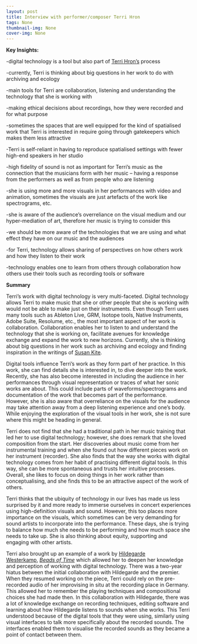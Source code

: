 ```yaml
---
layout: post
title: Interview with performer/composer Terri Hron
tags: None
thumbnail-img: None
cover-img: None
---
```

<p><strong>Key Insights:</strong></p>



<p>-digital technology is a tool but also part of <a href="https://terrihron.com/">Terri Hron&#8217;s</a> process</p>



<p>-currently, Terri is thinking about big questions in her work to do with archiving and ecology</p>



<p>-main tools for Terri are collaboration, listening and understanding the technology that she is working with</p>



<p>-making ethical decisions about recordings, how they were recorded and for what purpose</p>



<p>-sometimes the spaces that are well equipped for the kind of spatialised work that Terri is interested in require going through gatekeepers which makes them less attractive&nbsp;</p>



<p>-Terri is self-reliant in having to reproduce spatialised settings with fewer high-end speakers in her studio</p>



<p>-high fidelity of sound is not as important for Terri’s music as the connection that the musicians form with her music – having a response from the performers as well as from people who are listening</p>



<p>-she is using more and more visuals in her performances with video and animation, sometimes the visuals are just artefacts of the work like spectrograms, etc.&nbsp;</p>



<p>-she is aware of the audience’s overreliance on the visual medium and our hyper-mediation of art, therefore her music is trying to consider this&nbsp;</p>



<p>-we should be more aware of the technologies that we are using and what effect they have on our music and the audiences</p>



<p>-for Terri, technology allows sharing of perspectives on how others work and how they listen to their work</p>



<p>-technology enables one to learn from others through collaboration how others use their tools such as recording tools or software</p>



<p><strong>Summary</strong></p>



<p>Terri’s work with digital technology is very multi-faceted. Digital technology allows Terri to make music that she or other people that she is working with would not be able to make just on their instruments. Even though Terri uses many tools such as Ableton Live, GRM, Isotope tools, Native Instruments, Adobe Suite, Resolume, etc., the most important aspect of her work is collaboration. Collaboration enables her to listen to and understand the technology that she is working on, facilitate avenues for knowledge exchange and expand the work to new horizons. Currently, she is thinking about big questions in her work such as archiving and ecology and finding inspiration in the writings of <a href="http://kitekitekitekite.com/">Susan Kite</a>.</p>



<p>Digital tools influence Terri&#8217;s work as they form part of her practice. In this work, she can find details she is interested in, to dive deeper into the work. Recently, she has also become interested in including the audience in her performances through visual representation or traces of what her sonic works are about. This could include parts of waveforms/spectrograms and documentation of the work that becomes part of the performance. However, she is also aware that overreliance on the visuals for the audience may take attention away from a deep listening experience and one&#8217;s body. While enjoying the exploration of the visual tools in her work, she is not sure where this might be heading in general.</p>



<p>Terri does not find that she had a traditional path in her music training that led her to use digital technology; however, she does remark that she loved composition from the start. Her discoveries about music come from her instrumental training and when she found out how different pieces work on her instrument (recorder). She also finds that the way she works with digital technology comes from her habit of practising different digital tools. In this way, she can be more spontaneous and trusts her intuitive processes. Overall, she likes to focus on doing things in her work rather than conceptualising, and she finds this to be an attractive aspect of the work of others.</p>



<p>Terri thinks that the ubiquity of technology in our lives has made us less surprised by it and more ready to immerse ourselves in concert experiences using high-definition visuals and sound. However, this too places more importance on the visuals, which sometimes can be very demanding for sound artists to incorporate into the performance. These days, she is trying to balance how much she needs to be performing and how much space she needs to take up. She is also thinking about equity, supporting and engaging with other artists.&nbsp;</p>



<p>Terri also brought up an example of a work by <a href="https://www.hildegardwesterkamp.ca/">Hildegarde Westerkamp</a>, <em><a href="https://www.hildegardwesterkamp.ca/sound/comp/1/beads/" data-type="URL" data-id="https://www.hildegardwesterkamp.ca/sound/comp/1/beads/">Beads of Time</a></em> which allowed her to deepen her knowledge and perception of working with digital technology. There was a two-year hiatus between the initial collaboration with Hildegarde and the premier. When they resumed working on the piece, Terri could rely on the pre-recorded audio of her improvising in situ at the recording place in Germany. This allowed her to remember the playing techniques and compositional choices she had made then. In this collaboration with Hildegarde, there was a lot of knowledge exchange on recording techniques, editing software and learning about how Hildegarde listens to sounds when she works. This Terri understood because of the digital tools that they were using, similarly using visual interfaces to talk more specifically about the recorded sounds. The interfaces enabled them to visualise the recorded sounds as they became a point of contact between them.</p>



<p></p>



<p></p>
